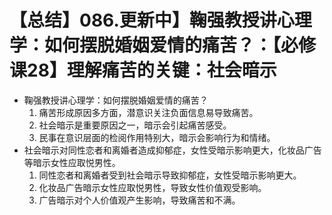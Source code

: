 # 【总结】086.更新中】鞠强教授讲心理学：如何摆脱婚姻爱情的痛苦？：【必修课28】理解痛苦的关键：社会暗示

-   鞠强教授讲心理学：如何摆脱婚姻爱情的痛苦？
    1.  痛苦形成原因多方面，潜意识关注负面信息易导致痛苦。
    2.  社会暗示是重要原因之一，暗示会引起痛苦感受。
    3.  民事在意识层面的检阅作用特别大，暗示会影响行为和情绪。
-   社会暗示对同性恋者和离婚者造成抑郁症，女性受暗示影响更大，化妆品广告等暗示女性应取悦男性。
    1.  同性恋者和离婚者受到社会暗示导致抑郁症，女性受暗示影响更大。
    2.  化妆品广告暗示女性应取悦男性，导致女性价值观受影响。
    3.  广告暗示对个人价值观产生影响，导致痛苦和不满。